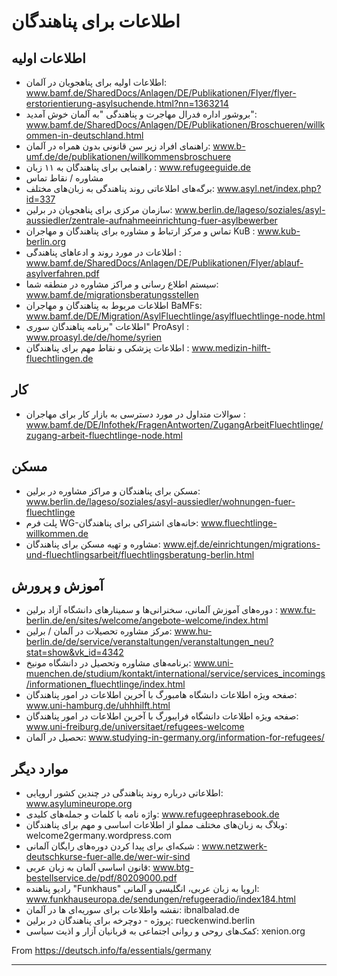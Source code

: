 # اطلاعات برای پناهندگان
## اطلاعات اولیه
* اطلاعات اولیه برای پناهجویان در آلمان: www.bamf.de/SharedDocs/Anlagen/DE/Publikationen/Flyer/flyer-erstorientierung-asylsuchende.html?nn=1363214
* بروشور اداره فدرال مهاجرت و پناهندگی "به آلمان خوش آمدید": www.bamf.de/SharedDocs/Anlagen/DE/Publikationen/Broschueren/willkommen-in-deutschland.html
* راهنمای افراد زیر سن قانونی بدون همراه در آلمان: www.b-umf.de/de/publikationen/willkommensbroschuere
* راهنمایی برای پناهندگان به ۱۱ زبان : www.refugeeguide.de
* مشاوره / نقاط تماس
* برگه‌های اطلاعاتی روند پناهندگی به زبان‌های مختلف: www.asyl.net/index.php?id=337
* سازمان مرکزی برای پناهجویان در برلین: www.berlin.de/lageso/soziales/asyl-aussiedler/zentrale-aufnahmeeinrichtung-fuer-asylbewerber
* تماس و مرکز ارتباط و مشاوره برای پناهندگان و مهاجران KuB : www.kub-berlin.org
* اطلاعات در مورد روند و ادعاهای پناهندگی : www.bamf.de/SharedDocs/Anlagen/DE/Publikationen/Flyer/ablauf-asylverfahren.pdf
* سیستم اطلاع رسانی و مراکز مشاوره در منطقه شما: www.bamf.de/migrationsberatungsstellen
* اطلاعات مربوط به پناهندگان و مهاجران BaMFs: www.bamf.de/DE/Migration/AsylFluechtlinge/asylfluechtlinge-node.html
* اطلاعات "برنامه پناهندگان سوری" ProAsyl : www.proasyl.de/de/home/syrien
* اطلاعات پزشکی و نقاط مهم برای پناهندگان : www.medizin-hilft-fluechtlingen.de
## کار
* سوالات متداول در مورد دسترسی به بازار کار برای مهاجران : www.bamf.de/DE/Infothek/FragenAntworten/ZugangArbeitFluechtlinge/zugang-arbeit-fluechtlinge-node.html
## مسکن
* مسکن برای پناهندگان و مراکز مشاوره در برلین: www.berlin.de/lageso/soziales/asyl-aussiedler/wohnungen-fuer-fluechtlinge
* پلت فرم WG-خانه‌های اشتراکی برای پناهندگان: www.fluechtlinge-willkommen.de
* مشاوره و تهیه مسکن برای پناهندگان: www.ejf.de/einrichtungen/migrations-und-fluechtlingsarbeit/fluechtlingsberatung-berlin.html
## آموزش و پرورش
* دوره‌های آموزش آلمانی، سخنرانی‌ها و سمینارهای دانشگاه آزاد برلین : www.fu-berlin.de/en/sites/welcome/angebote-welcome/index.html
* مرکز مشاوره تحصیلات در آلمان / برلین: www.hu-berlin.de/de/service/veranstaltungen/veranstaltungen_neu?stat=show&vk_id=4342
* برنامه‌های مشاوره وتحصیل در دانشگاه مونیخ: www.uni-muenchen.de/studium/kontakt/international/service/services_incomings/informationen_fluechtlinge/index.html
* صفحه ویژه اطلاعات دانشگاه هامبورگ با آخرین اطلاعات در امور پناهندگان: www.uni-hamburg.de/uhhhilft.html
* صفحه ویژه اطلاعات دانشگاه فرایبورگ با آخرین اطلاعات در امور پناهندگان: www.uni-freiburg.de/universitaet/refugees-welcome
* تحصیل در آلمان: www.studying-in-germany.org/information-for-refugees/
## موارد دیگر
* اطلاعاتی درباره روند پناهندگی در چندین کشور اروپایی: www.asylumineurope.org
* واژه نامه با کلمات و جمله‌های کلیدی: www.refugeephrasebook.de
* وبلاگ به زبان‌های مختلف مملو از اطلاعات اساسی و مهم برای پناهندگان: welcome2germany.wordpress.com
* شبکه‌ای برای پیدا کردن دوره‌های رایگان آلمانی : www.netzwerk-deutschkurse-fuer-alle.de/wer-wir-sind
* قانون اساسی آلمان به زبان عربی: www.btg-bestellservice.de/pdf/80209000.pdf
* رادیو پناهنده "Funkhaus" اروپا به زبان عربی، انگلیسی و آلمانی: www.funkhauseuropa.de/sendungen/refugeeradio/index184.html
* نقشه واطلاعات برای سوریه‌ای ها در آلمان: ibnalbalad.de
* پروژه - دوچرخه برای پناهندگان در برلین: rueckenwind.berlin
* کمک‌های روحی و روانی اجتماعی به قربانیان آزار و اذیت سیاسی: xenion.org

From <https://deutsch.info/fa/essentials/germany>
***